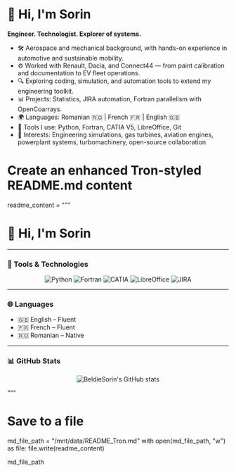 # 👋 Hi, I'm Sorin

**Engineer. Technologist. Explorer of systems.**

- 🛠 Aerospace and mechanical background, with hands-on experience in automotive and sustainable mobility.
- ⚙️ Worked with Renault, Dacia, and Connect44 — from paint calibration and documentation to EV fleet operations.
- 🔍 Exploring coding, simulation, and automation tools to extend my engineering toolkit.
- 📊 Projects: Statistics, JIRA automation, Fortran parallelism with OpenCoarrays.
- 🌍 Languages: Romanian 🇷🇴 | French 🇫🇷 | English 🇬🇧
- 🧰 Tools I use: Python, Fortran, CATIA V5, LibreOffice, Git
- 🚀 Interests: Engineering simulations, gas turbines, aviation engines, powerplant systems, turbomachinery, open-source collaboration

# Create an enhanced Tron-styled README.md content
readme_content = """
# 👋 Hi, I'm Sorin



---

### 🧰 Tools & Technologies

<div align="center">

![Python](https://img.shields.io/badge/Python-0D1117?style=for-the-badge&logo=python&logoColor=cyan)
![Fortran](https://img.shields.io/badge/Fortran-1A1A2E?style=for-the-badge&logo=fortran&logoColor=cyan)
![CATIA](https://img.shields.io/badge/CATIA%20V5-202124?style=for-the-badge&logoColor=cyan)
![LibreOffice](https://img.shields.io/badge/LibreOffice-2F4F4F?style=for-the-badge&logo=libreoffice&logoColor=cyan)
![JIRA](https://img.shields.io/badge/JIRA-0A0F1F?style=for-the-badge&logo=jira&logoColor=cyan)

</div>

---

### 🌐 Languages

- 🇬🇧 English – Fluent  
- 🇫🇷 French – Fluent  
- 🇷🇴 Romanian – Native

---

### 📊 GitHub Stats

<div align="center">

![BeldieSorin's GitHub stats](https://github-readme-stats.vercel.app/api?username=BeldieSorin&show_icons=true&theme=tokyonight&hide_rank=true)

</div>
"""

# Save to a file
md_file_path = "/mnt/data/README_Tron.md"
with open(md_file_path, "w") as file:
    file.write(readme_content)

md_file_path

